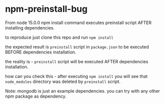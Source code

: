 # npm-preinstall-bug
From node 15.0.0 npm install command executes preinstall script AFTER installing dependencies.

to reproduce just clone this repo and run `npm install`

the expected result is `preinstall` script in `package.json` to be executed BEFORE dependencies installation.

the reality is - `preinstall` script will be executed AFTER dependencies installation.

how can you check this - after executing `npm install` you will see that `node_modules` directory was deleted by `preinstall` script.

Note: mongodb is just an example dependencies. you can try with any other npm package as dependency.
